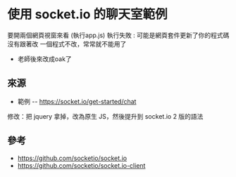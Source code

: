 # 使用 socket.io 的聊天室範例

要開兩個網頁視窗來看 (執行app.js)
執行失敗 : 可能是網頁套件更新了你的程式碼沒有跟著改
一個程式不改，常常就不能用了
* 老師後來改成oak了
## 來源

* 範例 -- https://socket.io/get-started/chat

修改：把 jquery 拿掉，改為原生 JS，然後提升到 socket.io 2 版的語法

## 參考

* https://github.com/socketio/socket.io
* https://github.com/socketio/socket.io-client

